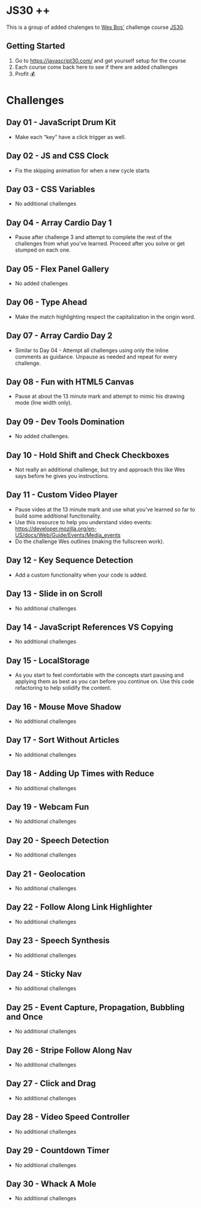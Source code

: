 # JS30 ++
This is a group of added chalenges to [Wes Bos'](https://github.com/wesbos) challenge course [JS30](https://javascript30.com/).

## Getting Started
1. Go to https://javascript30.com/ and get yourself setup for the course
2. Each course come back here to see if there are added challenges
3. Profit 💰

# Challenges

## Day 01 - JavaScript Drum Kit
* Make each “key” have a click trigger as well.

## Day 02 - JS and CSS Clock
* Fix the skipping animation for when a new cycle starts

## Day 03 - CSS Variables
* No additional challenges

## Day 04 - Array Cardio Day 1
* Pause after challenge 3 and attempt to complete the rest of the challenges from what you’ve learned. Proceed after you solve or get stumped on each one.

## Day 05 - Flex Panel Gallery
* No added challenges

## Day 06 - Type Ahead
* Make the match highlighting respect the capitalization in the origin word.

## Day 07 - Array Cardio Day 2
* Similar to Day 04 - Attempt all challenges using only the inline comments as guidance. Unpause as needed and repeat for every challenge.

## Day 08 - Fun with HTML5 Canvas
 
* Pause at about the 13 minute mark and attempt to mimic his drawing mode (line width only).

## Day 09 - Dev Tools Domination
* No added challenges.

## Day 10 - Hold Shift and Check Checkboxes
* Not really an additional challenge, but try and approach this like Wes says before he gives you instructions.

## Day 11 - Custom Video Player
* Pause video at the 13 minute mark and use what you’ve learned so far to build some additional functionality.
 * Use this resource to help you understand video events: https://developer.mozilla.org/en-US/docs/Web/Guide/Events/Media_events
* Do the challenge Wes outlines (making the fullscreen work).

## Day 12 - Key Sequence Detection
* Add a custom functionality when your code is added.

## Day 13 - Slide in on Scroll
* No additional challenges

## Day 14 - JavaScript References VS Copying
* No additional challenges


## Day 15 - LocalStorage
* As you start to feel comfortable with the concepts start pausing and applying them as best as you can before you continue on. Use this code refactoring to help solidify the content.

## Day 16 - Mouse Move Shadow
* No additional challenges

## Day 17 - Sort Without Articles
* No additional challenges

## Day 18 - Adding Up Times with Reduce
* No additional challenges

## Day 19 - Webcam Fun
* No additional challenges

## Day 20 - Speech Detection
* No additional challenges

## Day 21 - Geolocation
* No additional challenges

## Day 22 - Follow Along Link Highlighter
* No additional challenges

## Day 23 - Speech Synthesis
* No additional challenges

## Day 24 - Sticky Nav
* No additional challenges

## Day 25 - Event Capture, Propagation, Bubbling and Once
* No additional challenges

## Day 26 - Stripe Follow Along Nav
* No additional challenges

## Day 27 - Click and Drag
* No additional challenges

## Day 28 - Video Speed Controller
* No additional challenges

## Day 29 - Countdown Timer
* No additional challenges

## Day 30 - Whack A Mole
* No additional challenges
